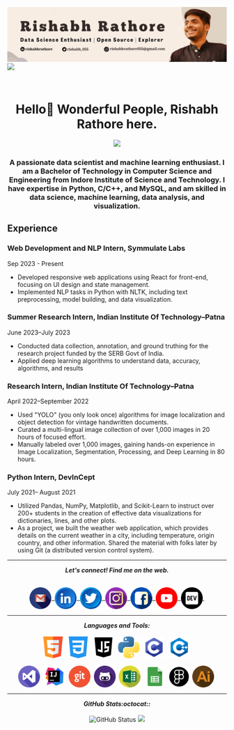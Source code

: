 ![cover](assets/Cover.png)
<img src ="https://komarev.com/ghpvc/?username=rishabhrathore055&label=PROFILE+VIEWS">
<div align="center">
<br>
<h1 >Hello👋 Wonderful People, Rishabh Rathore here.</h1>
<a href="https://www.twitter.com/rishabh_055" target="_blank" rel="noreferrer">
<img
src="https://img.shields.io/twitter/follow/rishabh_055?logo=twitter&style=for-the-badge&color=0891b2&labelColor=1c1917"/>
</a>

<h3>A passionate data scientist and machine learning enthusiast. I am a Bachelor of Technology in Computer Science and Engineering from Indore Institute of Science and Technology. I have expertise in Python, C/C++, and MySQL, and am skilled in data science, machine learning, data analysis, and visualization.</h3>
</div>

## Experience

### Web Development and NLP Intern, Symmulate Labs
  Sep 2023 - Present
  - Developed responsive web applications using React for front-end, focusing on UI design and state management.
  - Implemented NLP tasks in Python with NLTK, including text preprocessing, model building, and data visualization.
    
### Summer Research Intern, Indian Institute Of Technology–Patna 
  June 2023–July 2023

- Conducted data collection, annotation, and ground truthing for the research project funded by the SERB Govt of India.
- Applied deep learning algorithms to understand data, accuracy, algorithms, and results
### Research Intern, Indian Institute Of Technology–Patna 
  April 2022–September 2022

- Used "YOLO" (you only look once) algorithms for image localization and object detection for vintage handwritten documents.
- Curated a multi-lingual image collection of over 1,000 images in 20 hours of focused effort.
- Manually labeled over 1,000 images, gaining hands-on experience in Image Localization, Segmentation, Processing, and Deep Learning in 80 hours.
### Python Intern, DevInCept
  July 2021– August 2021

- Utilized Pandas, NumPy, Matplotlib, and Scikit-Learn to instruct over 200+ students in the creation of effective data visualizations for dictionaries, lines, and other plots.
- As a project, we built the weather web application, which provides details on the current weather in a city, including temperature, origin country, and other information.
Shared the material with folks later by using Git (a distributed version control system).

<hr>

<p align="center">
  <b><i>Let's connect! Find me on the web.</i></b>
</p>

<p align = "center">
     <br>
  <a href="mailto:rishabhrathore055@gmail.com">
    <img align="center" alt="Rishabh @Mail" width="50px" src="assets/handles/gmail.png" />&nbsp;
  </a>
  <a href="https://www.linkedin.com/in/Rishabhrathore">
    <img align="center" alt="Rishabh @LinkedIN" width="50px" src="assets/handles/linkedin.png" />&nbsp;
  </a>
  <a href="https://twitter.com/rishabh_055">
    <img align="center" alt="Rishabh @Twitter" width="50px" src="assets/handles/twitter.png" />&nbsp;
  </a>
  <a href="https://www.instagram.com/_rishu_007">
    <img align="center" alt="Rishabh @Instagram" width="50px" src="assets/handles/instagram.png" />&nbsp;
  </a>
  <a href="https://www.facebook.com/rishi.rishabh04">
    <img align="center" alt="Rishabh @facebook" width="50px" src="assets/handles/facebook.png" />&nbsp;
  </a>
  <a href="https://www.youtube.com/channel/UCyQxG1NPrjhMtgFqlm8k9Cw">
    <img align="center" alt="Rishabh @Youtube" width="50px" src="assets/handles/youtube.png" />&nbsp;
  </a>
  <a href="https://dev.to/rishabh055">
    <img align="center" src="assets/handles/dev.png" alt="DEV Profile" width="50px">&nbsp;
  </a>
</p>

<hr>
<p align="center">
<i><b>Languages and Tools:</b></i> 
<br><br>
 <img align="center" src="assets/languages/html5.png" width="50px" />&nbsp;
  <img align="center" src="assets/languages/css-3.png" width="50px" />&nbsp;
  <img align="center" src="assets/languages/javascript.png" width="50px" />&nbsp;
  <img align="center" src="assets/languages/python.png" width="50px" />&nbsp;
  <img align="center" src="assets/languages/c.png" width="50px" />&nbsp;
  <img align="center" src="assets/languages/cpp.png" width="50px" />&nbsp;
  <br><br>
  <img align="center" src="assets/tools/vscode.png" width="50px" />&nbsp;
  <img align="center" src="assets/tools/intellij.png" width="50px" />&nbsp;
  <img align="center" src="assets/tools/git.png" width="50px" />&nbsp;
  <img align="center" src="assets/tools/github.png" width="50px" />&nbsp;
  <img align="center" src="assets/tools/excel.png" width="50px" />&nbsp;
  <img align="center" src="assets/tools/googles.png" width="50px" />&nbsp;
  <img align="center" src="assets/tools/figma.png" width="45px" />&nbsp;
  <img align="center" src="assets/tools/illustrator.png" width="50px" />&nbsp;
</p>
<hr>
<p align = "center">
  <i><b>GitHub Stats:octocat::</b></i><br><br>
  <img src = "https://github-readme-stats.vercel.app/api?username=rishabhrathore055&bg_color=-40,5f7ed9,61A9A6,C5D6B5,98BE85&title_color=ffffff&text_color=ffffff&hide_border=true&show_icons=true&count_private=true" alt="GitHub Status" />
  <a href="http://www.github.com/rishabhrathore055"><img src="https://github-readme-streak-stats.herokuapp.com/?user=rishabhrathore055&stroke=ffffff&background=179f&ring=98BE85&fire=891b2&currStreakNum=ffffff&currStreakLabel=0891b2&sideNums=ffffff&sideLabels=ffffff&dates=ffffff&hide_border=true" /></a>
  <br>
</p>


